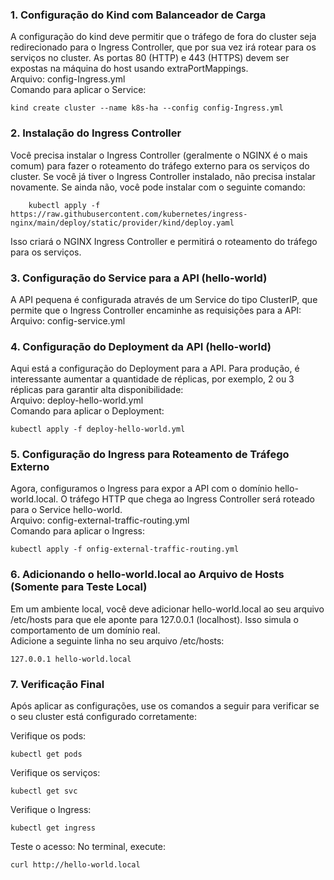 ### 1. Configuração do Kind com Balanceador de Carga
A configuração do kind deve permitir que o tráfego de fora do cluster seja redirecionado para o Ingress Controller, que por sua vez irá rotear para os serviços no cluster. As portas 80 (HTTP) e 443 (HTTPS) devem ser expostas na máquina do host usando extraPortMappings. <br>
Arquivo: config-Ingress.yml <br>
Comando para aplicar o Service:
```
kind create cluster --name k8s-ha --config config-Ingress.yml
```

### 2. Instalação do Ingress Controller
Você precisa instalar o Ingress Controller (geralmente o NGINX é o mais comum) para fazer o roteamento do tráfego externo para os serviços do cluster. Se você já tiver o Ingress Controller instalado, não precisa instalar novamente. Se ainda não, você pode instalar com o seguinte comando:
```
    kubectl apply -f https://raw.githubusercontent.com/kubernetes/ingress-nginx/main/deploy/static/provider/kind/deploy.yaml
```
Isso criará o NGINX Ingress Controller e permitirá o roteamento do tráfego para os serviços.

### 3. Configuração do Service para a API (hello-world)
A API pequena é configurada através de um Service do tipo ClusterIP, que permite que o Ingress Controller encaminhe as requisições para a API: <br>
Arquivo: config-service.yml

### 4. Configuração do Deployment da API (hello-world)
Aqui está a configuração do Deployment para a API. Para produção, é interessante aumentar a quantidade de réplicas, por exemplo, 2 ou 3 réplicas para garantir alta disponibilidade:<br>
Arquivo: deploy-hello-world.yml<br>
Comando para aplicar o Deployment:
```
kubectl apply -f deploy-hello-world.yml
```

### 5. Configuração do Ingress para Roteamento de Tráfego Externo
Agora, configuramos o Ingress para expor a API com o domínio hello-world.local. O tráfego HTTP que chega ao Ingress Controller será roteado para o Service hello-world.<br>
Arquivo: config-external-traffic-routing.yml<br>
Comando para aplicar o Ingress:
```
kubectl apply -f onfig-external-traffic-routing.yml
```

### 6. Adicionando o hello-world.local ao Arquivo de Hosts (Somente para Teste Local)
Em um ambiente local, você deve adicionar hello-world.local ao seu arquivo /etc/hosts para que ele aponte para 127.0.0.1 (localhost). Isso simula o comportamento de um domínio real.<br>
Adicione a seguinte linha no seu arquivo /etc/hosts:<br>
```
127.0.0.1 hello-world.local
```

### 7. Verificação Final
Após aplicar as configurações, use os comandos a seguir para verificar se o seu cluster está configurado corretamente:

Verifique os pods:
```
kubectl get pods
```
Verifique os serviços:
```
kubectl get svc
```
Verifique o Ingress:
```
kubectl get ingress
```
Teste o acesso: No terminal, execute:
```
curl http://hello-world.local
```